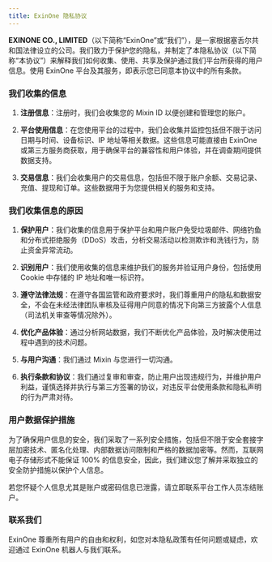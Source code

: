 ```yaml
---
title: ExinOne 隐私协议
---
```


**EXINONE CO., LIMITED**（以下简称“ExinOne”或“我们”），是一家根据塞舌尔共和国法律设立的公司。我们致力于保护您的隐私，并制定了本隐私协议（以下简称“本协议”）来解释我们如何收集、使用、共享及保护通过我们平台所获得的用户信息。使用 ExinOne 平台及其服务，即表示您已同意本协议中的所有条款。

### 我们收集的信息

1. **注册信息**：注册时，我们会收集您的 Mixin ID 以便创建和管理您的账户。

2. **平台使用信息**：在您使用平台的过程中，我们会收集并监控包括但不限于访问日期与时间、设备标识、IP 地址等相关数据。这些信息可能直接由 ExinOne 或第三方服务商获取，用于确保平台的兼容性和用户体验，并在调查期间提供数据支持。

3. **交易信息**：我们会收集用户的交易信息，包括但不限于账户余额、交易记录、充值、提现和订单。这些数据用于为您提供相关的服务和支持。

### 我们收集信息的原因

1. **保护用户**：我们收集的信息用于保护平台和用户账户免受垃圾邮件、网络钓鱼和分布式拒绝服务（DDoS）攻击，分析交易活动以检测欺诈和洗钱行为，防止资金异常流动。

2. **识别用户**：我们使用收集的信息来维护我们的服务并验证用户身份，包括使用 Cookie 中存储的 IP 地址和唯一标识符。

3. **遵守法律法规**：在遵守各国监管和政府要求时，我们尊重用户的隐私和数据安全，不会在未经法律团队审核及征得用户同意的情况下向第三方披露个人信息（司法机关审查等情况除外）。

4. **优化产品体验**：通过分析网站数据，我们不断优化产品体验，及时解决使用过程中遇到的技术问题。

5. **与用户沟通**：我们通过 Mixin 与您进行一切沟通。

6. **执行条款和协议**：我们通过复审和审查，防止用户出现违规行为，并维护用户利益，谨慎选择并执行与第三方签署的协议，对违反平台使用条款和隐私声明的行为严肃对待。

### 用户数据保护措施

为了确保用户信息的安全，我们采取了一系列安全措施，包括但不限于安全套接字层加密技术、匿名化处理、内部数据访问限制和严格的数据加密等。然而，互联网电子存储形式不能保证 100% 的信息安全，因此，我们建议您了解并采取独立的安全防护措施以保护个人信息。

若您怀疑个人信息尤其是账户或密码信息已泄露，请立即联系平台工作人员冻结账户。

### 联系我们

ExinOne 尊重所有用户的自由和权利，如您对本隐私政策有任何问题或疑虑，欢迎通过 ExinOne 机器人与我们联系。
